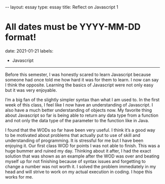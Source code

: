 --
layout: essay
type: essay
title: Reflect on Javascript 1
# All dates must be YYYY-MM-DD format!
date: 2021-01-21
labels:
  - Javascript
---


Before this semester, I was honestly scared to learn Javascript because someone had once told me how hard it was for them to learn. I now can say I think the opposite. Learning the basics of Javascript were not only easy but it was very enjoyable. 

I’m a big fan of the slightly simpler syntax than what I am used to. In the first week of this class, I feel like I now have an understanding of Javascript. I also have a much better understanding of objects now. My favorite thing about Javascript so far is being able to return any data type from a function and not only the data type of the parameter to the function like in Java. 


I found that the WODs so far have been very useful. I think it’s a good way to be motivated about problems that actually put to use of skill and understanding of programming. It is stressful for me but I have been enjoying it. Our first class WOD for points I was not able to finish. This was a huge bummer and ruined my day. Thinking about it after, I had the exact solution that was shown as an example after the WOD was over and beating myself up for not finishing because of syntax issues and forgetting to change a number was not worth it. I solved the problem immediately in my head and will strive to work on my actual execution in coding. I hope this works for me.
